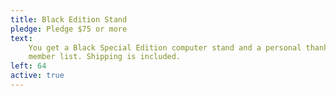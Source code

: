```yaml
---
title: Black Edition Stand
pledge: Pledge $75 or more
text:
    You get a Black Special Edition computer stand and a personal thank you. You’ll be added to our Backer
    member list. Shipping is included.
left: 64
active: true
---
```

